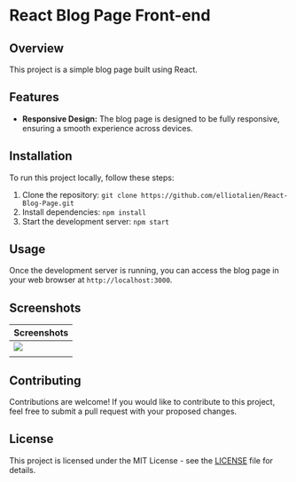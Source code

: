 # React Blog Page Front-end 

## Overview

This project is a simple blog page built using React.

## Features

- **Responsive Design:** The blog page is designed to be fully responsive, ensuring a smooth experience across devices.

## Installation

To run this project locally, follow these steps:

1. Clone the repository: `git clone https://github.com/elliotalien/React-Blog-Page.git`
2. Install dependencies: `npm install`
3. Start the development server: `npm start`


## Usage

Once the development server is running, you can access the blog page in your web browser at `http://localhost:3000`.

## Screenshots

| Screenshots |
|-------------|
|<img src="https://github.com/elliotalien/React-Blog-UI/blob/main/public/screencapture-elliotalien-github-io-React-Blog-Page-2024-05-13-20_50_31.png">|
|             |

## Contributing

Contributions are welcome! If you would like to contribute to this project, feel free to submit a pull request with your proposed changes.

## License

This project is licensed under the MIT License - see the [LICENSE](LICENSE) file for details.
